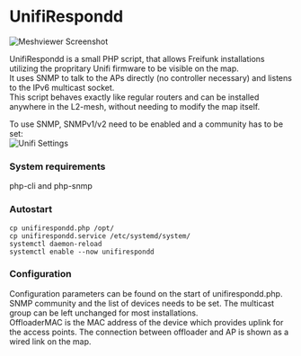 UnifiRespondd
=======

![Meshviewer Screenshot](https://screenshot.tbspace.de/pxhcsfuoijw.png)
 
UnifiRespondd is a small PHP script, that allows Freifunk installations utilizing the propritary Unifi firmware to be visible on the map.  
It uses SNMP to talk to the APs directly (no controller necessary) and listens to the IPv6 multicast socket.  
This script behaves exactly like regular routers and can be installed anywhere in the L2-mesh, without needing to modify the map itself.  

To use SNMP, SNMPv1/v2 need to be enabled and a community has to be set:  
![Unifi Settings](https://screenshot.tbspace.de/bswonfhtpdk.png)

### System requirements
php-cli and php-snmp
  
### Autostart
```
cp unifirespondd.php /opt/
cp unifirespondd.service /etc/systemd/system/ 
systemctl daemon-reload
systemctl enable --now unifirespondd
```

### Configuration
Configuration parameters can be found on the start of unifirespondd.php.  
SNMP community and the list of devices needs to be set. The multicast group can be left unchanged for most installations.  
OffloaderMAC is the MAC address of the device which provides uplink for the access points. The connection between offloader and AP is shown as a wired link on the map. 